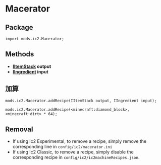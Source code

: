 # Macerator

## Package

`import mods.ic2.Macerator;`

## Methods

- **[IItemStack](/Vanilla/Items/IItemStack/) output**
- **[IIngredient](/Vanilla/Variable_Types/IIngredient/) input**

## 加算

```zenscript
mods.ic2.Macerator.addRecipe(IItemStack output, IIngredient input);

mods.ic2.Macerator.addRecipe(<minecraft:diamond_block>, <minecraft:dirt> * 64);
```

## Removal

- If using Ic2 Experimental, to remove a recipe, simply remove the corresponding line in `config/ic2/macerator.ini`
- If using Ic2 Classic, to remove a recipe, simply disable the corresponding recipe in `config/ic2/ic2machineRecipes.json`.